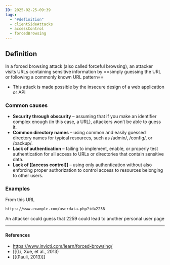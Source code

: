 ```yaml
---
ID: 2025-02-25-09:39
tags:
  - "#definition"
  - clientSideAttacks
  - accessControl
  - forcedBrowsing
---
```

## Definition

In a forced browsing attack (also called forceful browsing), an attacker visits URLs containing sensitive information by ==simply guessing the URL or following a commonly known URL pattern==
- This attack is made possible by the insecure design of a web application or API

### Common causes

- **Security through obscurity** – assuming that if you make an identifier complex enough (in this case, a URL), attackers won’t be able to guess it.
- **Common directory names** – using common and easily guessed directory names for typical resources, such as /admin/, /config/, or /backup/.
- **Lack of authentication** – failing to implement, enable, or properly test authentication for all access to URLs or directories that contain sensitive data.
- **Lack of [[access control]]** – using only authentication without also enforcing proper authorization to control access to resources belonging to other users.

### Examples

From this URL

```txt
https://www.example.com/userdata.php?id=2258
```

An attacker could guess that 2259 could lead to another personal user page 

---
#### References
- https://www.invicti.com/learn/forced-browsing/
- [[(Li, Xue, et al., 2013)
- [[(Pauli, 2013)]]